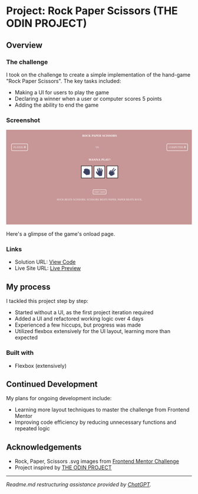 # Project: Rock Paper Scissors (THE ODIN PROJECT)

## Overview

### The challenge

I took on the challenge to create a simple implementation of the hand-game "Rock Paper Scissors".
The key tasks included:

- Making a UI for users to play the game
- Declaring a winner when a user or computer scores 5 points
- Adding the ability to end the game

### Screenshot

![Onload Page](./images/screenshot-1-rock-paper-scissors.png)

Here's a glimpse of the game's onload page.

### Links

- Solution URL: [View Code](https://github.com/TonyFred-code/project-rock-paper-scissors)
- Live Site URL: [Live Preview](https://tonyfred-code.github.io/project-rock-paper-scissors/)

## My process

I tackled this project step by step:

- Started without a UI, as the first project iteration required
- Added a UI and refactored working logic over 4 days
- Experienced a few hiccups, but progress was made
- Utilized flexbox extensively for the UI layout, learning more than expected

### Built with

- Flexbox (extensively)

## Continued Development

My plans for ongoing development include:

- Learning more layout techniques to master the challenge from Frontend Mentor
- Improving code efficiency by reducing unnecessary functions and repeated logic

## Acknowledgements

- Rock, Paper, Scissors .svg images from [Frontend Mentor Challenge](https://www.frontendmentor.io/challenges/rock-paper-scissors-game-pTgwgvgH)
- Project inspired by [THE ODIN PROJECT](https://www.theodinproject.com/lessons/foundations-revisiting-rock-paper-scissors)

---

*Readme.md restructuring assistance provided by [ChatGPT](https://www.openai.com).*
